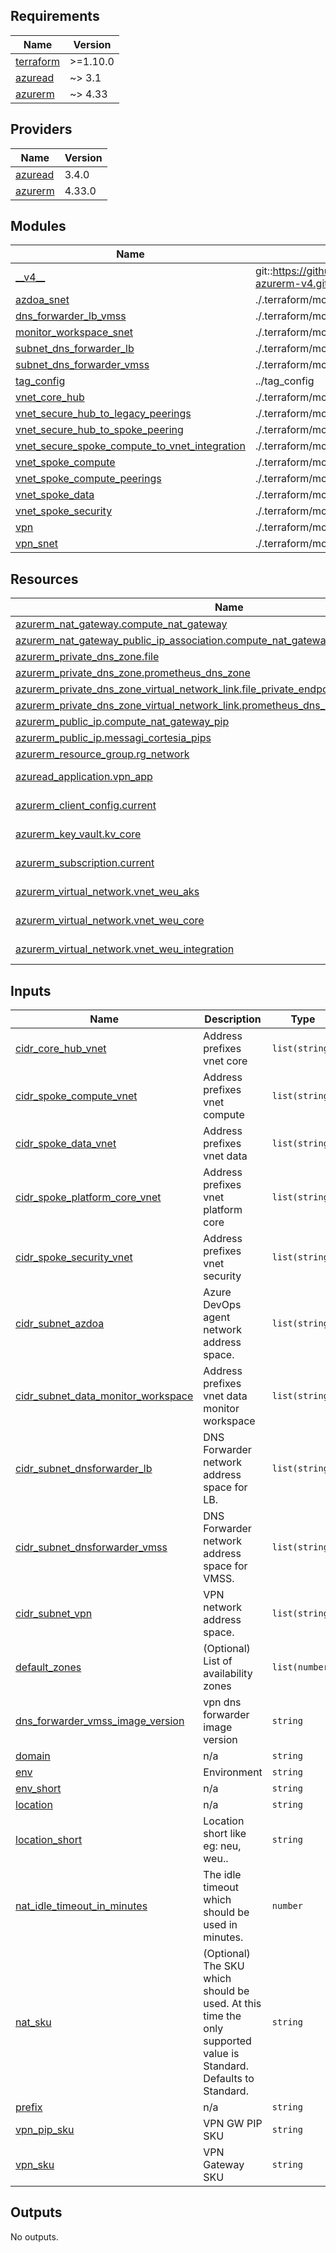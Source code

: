 <!-- markdownlint-disable -->
<!-- BEGIN_TF_DOCS -->
## Requirements

| Name | Version |
|------|---------|
| <a name="requirement_terraform"></a> [terraform](#requirement\_terraform) | >=1.10.0 |
| <a name="requirement_azuread"></a> [azuread](#requirement\_azuread) | ~> 3.1 |
| <a name="requirement_azurerm"></a> [azurerm](#requirement\_azurerm) | ~> 4.33 |

## Providers

| Name | Version |
|------|---------|
| <a name="provider_azuread"></a> [azuread](#provider\_azuread) | 3.4.0 |
| <a name="provider_azurerm"></a> [azurerm](#provider\_azurerm) | 4.33.0 |

## Modules

| Name | Source | Version |
|------|--------|---------|
| <a name="module___v4__"></a> [\_\_v4\_\_](#module\_\_\_v4\_\_) | git::https://github.com/pagopa/terraform-azurerm-v4.git | 8c7073a3629168ca8da86724e85a11c5cd975272 |
| <a name="module_azdoa_snet"></a> [azdoa\_snet](#module\_azdoa\_snet) | ./.terraform/modules/__v4__/subnet | n/a |
| <a name="module_dns_forwarder_lb_vmss"></a> [dns\_forwarder\_lb\_vmss](#module\_dns\_forwarder\_lb\_vmss) | ./.terraform/modules/__v4__/dns_forwarder_lb_vmss | n/a |
| <a name="module_monitor_workspace_snet"></a> [monitor\_workspace\_snet](#module\_monitor\_workspace\_snet) | ./.terraform/modules/__v4__/subnet | n/a |
| <a name="module_subnet_dns_forwarder_lb"></a> [subnet\_dns\_forwarder\_lb](#module\_subnet\_dns\_forwarder\_lb) | ./.terraform/modules/__v4__/subnet | n/a |
| <a name="module_subnet_dns_forwarder_vmss"></a> [subnet\_dns\_forwarder\_vmss](#module\_subnet\_dns\_forwarder\_vmss) | ./.terraform/modules/__v4__/subnet | n/a |
| <a name="module_tag_config"></a> [tag\_config](#module\_tag\_config) | ../tag_config | n/a |
| <a name="module_vnet_core_hub"></a> [vnet\_core\_hub](#module\_vnet\_core\_hub) | ./.terraform/modules/__v4__/virtual_network | n/a |
| <a name="module_vnet_secure_hub_to_legacy_peerings"></a> [vnet\_secure\_hub\_to\_legacy\_peerings](#module\_vnet\_secure\_hub\_to\_legacy\_peerings) | ./.terraform/modules/__v4__/virtual_network_peering | n/a |
| <a name="module_vnet_secure_hub_to_spoke_peering"></a> [vnet\_secure\_hub\_to\_spoke\_peering](#module\_vnet\_secure\_hub\_to\_spoke\_peering) | ./.terraform/modules/__v4__/virtual_network_peering | n/a |
| <a name="module_vnet_secure_spoke_compute_to_vnet_integration"></a> [vnet\_secure\_spoke\_compute\_to\_vnet\_integration](#module\_vnet\_secure\_spoke\_compute\_to\_vnet\_integration) | ./.terraform/modules/__v4__/virtual_network_peering | n/a |
| <a name="module_vnet_spoke_compute"></a> [vnet\_spoke\_compute](#module\_vnet\_spoke\_compute) | ./.terraform/modules/__v4__/virtual_network | n/a |
| <a name="module_vnet_spoke_compute_peerings"></a> [vnet\_spoke\_compute\_peerings](#module\_vnet\_spoke\_compute\_peerings) | ./.terraform/modules/__v4__/virtual_network_peering | n/a |
| <a name="module_vnet_spoke_data"></a> [vnet\_spoke\_data](#module\_vnet\_spoke\_data) | ./.terraform/modules/__v4__/virtual_network | n/a |
| <a name="module_vnet_spoke_security"></a> [vnet\_spoke\_security](#module\_vnet\_spoke\_security) | ./.terraform/modules/__v4__/virtual_network | n/a |
| <a name="module_vpn"></a> [vpn](#module\_vpn) | ./.terraform/modules/__v4__/vpn_gateway | n/a |
| <a name="module_vpn_snet"></a> [vpn\_snet](#module\_vpn\_snet) | ./.terraform/modules/__v4__/subnet | n/a |

## Resources

| Name | Type |
|------|------|
| [azurerm_nat_gateway.compute_nat_gateway](https://registry.terraform.io/providers/hashicorp/azurerm/latest/docs/resources/nat_gateway) | resource |
| [azurerm_nat_gateway_public_ip_association.compute_nat_gateway_pip_association](https://registry.terraform.io/providers/hashicorp/azurerm/latest/docs/resources/nat_gateway_public_ip_association) | resource |
| [azurerm_private_dns_zone.file](https://registry.terraform.io/providers/hashicorp/azurerm/latest/docs/resources/private_dns_zone) | resource |
| [azurerm_private_dns_zone.prometheus_dns_zone](https://registry.terraform.io/providers/hashicorp/azurerm/latest/docs/resources/private_dns_zone) | resource |
| [azurerm_private_dns_zone_virtual_network_link.file_private_endpoint_to_secure_hub_vnets](https://registry.terraform.io/providers/hashicorp/azurerm/latest/docs/resources/private_dns_zone_virtual_network_link) | resource |
| [azurerm_private_dns_zone_virtual_network_link.prometheus_dns_zone_vnet_link_data](https://registry.terraform.io/providers/hashicorp/azurerm/latest/docs/resources/private_dns_zone_virtual_network_link) | resource |
| [azurerm_public_ip.compute_nat_gateway_pip](https://registry.terraform.io/providers/hashicorp/azurerm/latest/docs/resources/public_ip) | resource |
| [azurerm_public_ip.messagi_cortesia_pips](https://registry.terraform.io/providers/hashicorp/azurerm/latest/docs/resources/public_ip) | resource |
| [azurerm_resource_group.rg_network](https://registry.terraform.io/providers/hashicorp/azurerm/latest/docs/resources/resource_group) | resource |
| [azuread_application.vpn_app](https://registry.terraform.io/providers/hashicorp/azuread/latest/docs/data-sources/application) | data source |
| [azurerm_client_config.current](https://registry.terraform.io/providers/hashicorp/azurerm/latest/docs/data-sources/client_config) | data source |
| [azurerm_key_vault.kv_core](https://registry.terraform.io/providers/hashicorp/azurerm/latest/docs/data-sources/key_vault) | data source |
| [azurerm_subscription.current](https://registry.terraform.io/providers/hashicorp/azurerm/latest/docs/data-sources/subscription) | data source |
| [azurerm_virtual_network.vnet_weu_aks](https://registry.terraform.io/providers/hashicorp/azurerm/latest/docs/data-sources/virtual_network) | data source |
| [azurerm_virtual_network.vnet_weu_core](https://registry.terraform.io/providers/hashicorp/azurerm/latest/docs/data-sources/virtual_network) | data source |
| [azurerm_virtual_network.vnet_weu_integration](https://registry.terraform.io/providers/hashicorp/azurerm/latest/docs/data-sources/virtual_network) | data source |

## Inputs

| Name | Description | Type | Default | Required |
|------|-------------|------|---------|:--------:|
| <a name="input_cidr_core_hub_vnet"></a> [cidr\_core\_hub\_vnet](#input\_cidr\_core\_hub\_vnet) | Address prefixes vnet core | `list(string)` | n/a | yes |
| <a name="input_cidr_spoke_compute_vnet"></a> [cidr\_spoke\_compute\_vnet](#input\_cidr\_spoke\_compute\_vnet) | Address prefixes vnet compute | `list(string)` | n/a | yes |
| <a name="input_cidr_spoke_data_vnet"></a> [cidr\_spoke\_data\_vnet](#input\_cidr\_spoke\_data\_vnet) | Address prefixes vnet data | `list(string)` | n/a | yes |
| <a name="input_cidr_spoke_platform_core_vnet"></a> [cidr\_spoke\_platform\_core\_vnet](#input\_cidr\_spoke\_platform\_core\_vnet) | Address prefixes vnet platform core | `list(string)` | n/a | yes |
| <a name="input_cidr_spoke_security_vnet"></a> [cidr\_spoke\_security\_vnet](#input\_cidr\_spoke\_security\_vnet) | Address prefixes vnet security | `list(string)` | n/a | yes |
| <a name="input_cidr_subnet_azdoa"></a> [cidr\_subnet\_azdoa](#input\_cidr\_subnet\_azdoa) | Azure DevOps agent network address space. | `list(string)` | n/a | yes |
| <a name="input_cidr_subnet_data_monitor_workspace"></a> [cidr\_subnet\_data\_monitor\_workspace](#input\_cidr\_subnet\_data\_monitor\_workspace) | Address prefixes vnet data monitor workspace | `list(string)` | n/a | yes |
| <a name="input_cidr_subnet_dnsforwarder_lb"></a> [cidr\_subnet\_dnsforwarder\_lb](#input\_cidr\_subnet\_dnsforwarder\_lb) | DNS Forwarder network address space for LB. | `list(string)` | n/a | yes |
| <a name="input_cidr_subnet_dnsforwarder_vmss"></a> [cidr\_subnet\_dnsforwarder\_vmss](#input\_cidr\_subnet\_dnsforwarder\_vmss) | DNS Forwarder network address space for VMSS. | `list(string)` | n/a | yes |
| <a name="input_cidr_subnet_vpn"></a> [cidr\_subnet\_vpn](#input\_cidr\_subnet\_vpn) | VPN network address space. | `list(string)` | n/a | yes |
| <a name="input_default_zones"></a> [default\_zones](#input\_default\_zones) | (Optional) List of availability zones | `list(number)` | `[]` | no |
| <a name="input_dns_forwarder_vmss_image_version"></a> [dns\_forwarder\_vmss\_image\_version](#input\_dns\_forwarder\_vmss\_image\_version) | vpn dns forwarder image version | `string` | n/a | yes |
| <a name="input_domain"></a> [domain](#input\_domain) | n/a | `string` | n/a | yes |
| <a name="input_env"></a> [env](#input\_env) | Environment | `string` | n/a | yes |
| <a name="input_env_short"></a> [env\_short](#input\_env\_short) | n/a | `string` | n/a | yes |
| <a name="input_location"></a> [location](#input\_location) | n/a | `string` | n/a | yes |
| <a name="input_location_short"></a> [location\_short](#input\_location\_short) | Location short like eg: neu, weu.. | `string` | n/a | yes |
| <a name="input_nat_idle_timeout_in_minutes"></a> [nat\_idle\_timeout\_in\_minutes](#input\_nat\_idle\_timeout\_in\_minutes) | The idle timeout which should be used in minutes. | `number` | n/a | yes |
| <a name="input_nat_sku"></a> [nat\_sku](#input\_nat\_sku) | (Optional) The SKU which should be used. At this time the only supported value is Standard. Defaults to Standard. | `string` | `"Standard"` | no |
| <a name="input_prefix"></a> [prefix](#input\_prefix) | n/a | `string` | n/a | yes |
| <a name="input_vpn_pip_sku"></a> [vpn\_pip\_sku](#input\_vpn\_pip\_sku) | VPN GW PIP SKU | `string` | n/a | yes |
| <a name="input_vpn_sku"></a> [vpn\_sku](#input\_vpn\_sku) | VPN Gateway SKU | `string` | n/a | yes |

## Outputs

No outputs.
<!-- END_TF_DOCS -->
